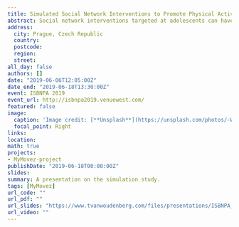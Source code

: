 ```yaml
---
title: Simulated Social Network Interventions to Promote Physical Activity; Who Should Be the Influence Agents?
abstract: Social network interventions targeted at adolescents can have a substantial effect on their physical activity. However, designing successful social network interventions is a considerable research challenge. For example, it is unclear which criteria should be used to select influence agents that serve as promoters of the health behaviour. Investigating this through field experiments is an infeasible process. Fortunately, advancements in computer science enable us to simulate these complex processes. In this study, we investigate which criteria for selecting influence agents can be expected to produce the most successful social network interventions. The aim is to use a computational model to simulate different selection criteria for social network interventions and to observe the intervention's effect on the physical activity of primary and secondary school children. Based on the observed data of 460 participants collected in 26 school classes, we simulated multiple social network interventions ranging in selection criteria for the influence agents (i.e. in-degree, betweenness and closeness centrality and random influence agents) and a control condition (i.e. no intervention condition). Subsequently, we investigated whether the detected variation of an intervention’s success within school classes could be explained by structural characteristics of the social networks (i.e. network density and network centralization). The one-year simulations showed that the social network interventions were more effective compared to the control condition, β = .30, t(100) = 3.23, P = .001. In addition, the social network interventions that used a measure of centrality to select influence agents outperformed the random influence agent intervention, β = .46, t(100) = 3.86, P < .001. Also, the closeness centrality condition outperformed the betweenness centrality condition, β = .59, t(100) = 2.02, P = .046. The anticipated interaction effects of the network characteristics were not observed. Social network interventions can be considered as a viable and promising intervention method to promote physical activity. We demonstrated the usefulness of applying social network analysis and agent-based modelling as part of the social network interventions’ design process. We emphasize the importance of selecting the most successful influence agents and the role of network characteristics in social network interventions.
address:
  city: Prague, Czech Republic
  country: 
  postcode: 
  region: 
  street:
all_day: false
authors: []
date: "2019-06-06T12:05:00Z"
date_end: "2019-06-18T13:30:00Z"
event: ISBNPA 2019
event_url: http://isbnpa2019.venuewest.com/
featured: false
image:
  caption: 'Image credit: [**Unsplash**](https://unsplash.com/photos/-WNG-ErziqM)'
  focal_point: Right
links:
location: 
math: true
projects:
- MyMovez-project
publishDate: "2019-06-18T00:00:00Z"
slides: 
summary: A presentation on the simulation study.
tags: [MyMovez]
url_code: ""
url_pdf: ""
url_slides: "https://www.tvanwoudenberg.com/files/presentations/ISBNPA_2019_presentation_simuling_SNIs"
url_video: ""
---
```

